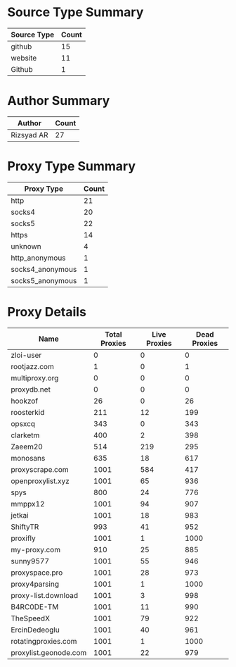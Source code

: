 # Source Type Summary

| Source Type | Count |
|-------------|-------|
| github | 15 |
| website | 11 |
| Github | 1 |


# Author Summary

| Author | Count |
|--------|-------|
| Rizsyad AR | 27 |


# Proxy Type Summary

| Proxy Type | Count |
|------------|-------|
| http | 21 |
| socks4 | 20 |
| socks5 | 22 |
| https | 14 |
| unknown | 4 |
| http_anonymous | 1 |
| socks4_anonymous | 1 |
| socks5_anonymous | 1 |


# Proxy Details

| Name | Total Proxies | Live Proxies | Dead Proxies |
|------|---------------|--------------|---------------|
| zloi-user | 0 | 0 | 0 |
| rootjazz.com | 1 | 0 | 1 |
| multiproxy.org | 0 | 0 | 0 |
| proxydb.net | 0 | 0 | 0 |
| hookzof | 26 | 0 | 26 |
| roosterkid | 211 | 12 | 199 |
| opsxcq | 343 | 0 | 343 |
| clarketm | 400 | 2 | 398 |
| Zaeem20 | 514 | 219 | 295 |
| monosans | 635 | 18 | 617 |
| proxyscrape.com | 1001 | 584 | 417 |
| openproxylist.xyz | 1001 | 65 | 936 |
| spys | 800 | 24 | 776 |
| mmppx12 | 1001 | 94 | 907 |
| jetkai | 1001 | 18 | 983 |
| ShiftyTR | 993 | 41 | 952 |
| proxifly | 1001 | 1 | 1000 |
| my-proxy.com | 910 | 25 | 885 |
| sunny9577 | 1001 | 55 | 946 |
| proxyspace.pro | 1001 | 28 | 973 |
| proxy4parsing | 1001 | 1 | 1000 |
| proxy-list.download | 1001 | 3 | 998 |
| B4RC0DE-TM | 1001 | 11 | 990 |
| TheSpeedX | 1001 | 79 | 922 |
| ErcinDedeoglu | 1001 | 40 | 961 |
| rotatingproxies.com | 1001 | 1 | 1000 |
| proxylist.geonode.com | 1001 | 22 | 979 |
